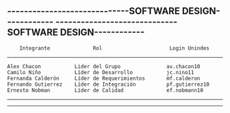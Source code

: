 
-----------------------------SOFTWARE DESIGN------------
-----------------------------SOFTWARE DESIGN------------
----------------------------------------------------------------------------
        Integrante              Rol                      Login Unindes
----------------------------------------------------------------------------
    Alex Chacon           Lider del Grupo               av.chacon10
    Camilo Niño           Líder de Desarrollo           jc.nino11
    Fernanda Calderón     Líder de Requerimientos       mf.calderon
    Fernando Gutierrez    Líder de Integración          pf.gutierrez10
    Ernesto Nobman        Líder de Calidad              ef.nobmann10
-----------------------------------------------------------------------------
-----------------------------------------------------------------------------
